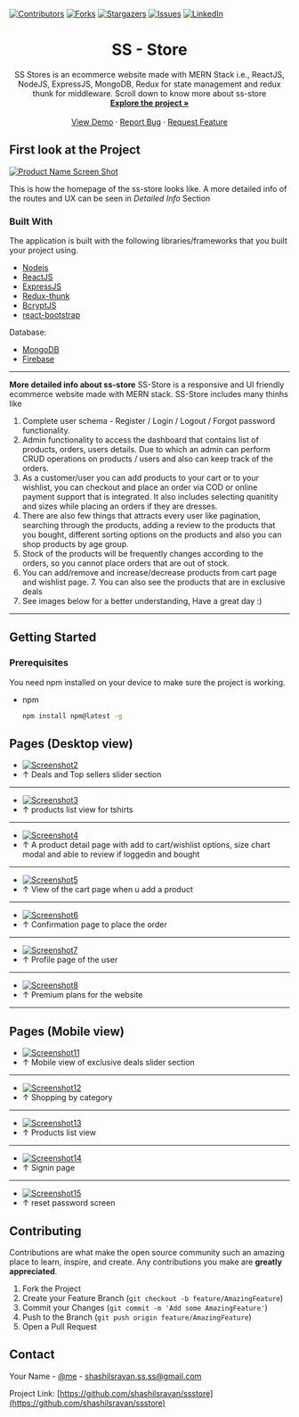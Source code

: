 [![Contributors][contributors-shield]][contributors-url]
[![Forks][forks-shield]][forks-url]
[![Stargazers][stars-shield]][stars-url]
[![Issues][issues-shield]][issues-url]
[![LinkedIn][linkedin-shield]][linkedin-url]

<p align="center">
  <h1 align="center">SS - Store</h1>

  <p align="center">
    SS Stores is an ecommerce website made with MERN Stack i.e., ReactJS, NodeJS, ExpressJS, MongoDB, Redux for state management and redux thunk for middleware. Scroll down to know more about ss-store
    <br />
    <a href="https://github.com/shashilsravan/ssstore"><strong>Explore the project »</strong></a>
    <br />
    <br />
    <a href="#">View Demo</a>
    ·
    <a href="https://github.com/shashilsravan/ssstore/issues">Report Bug</a>
    ·
    <a href="https://github.com/shashilsravan/ssstore/issues">Request Feature</a>
  </p>
</p>


## First look at the Project

[![Product Name Screen Shot][screenshot1]](https://github.com/shashilsravan/ssstore)


This is how the homepage of the ss-store looks like. A more detailed info of the routes and UX can be seen in *Detailed Info* Section


### Built With

The application is built with the following libraries/frameworks that you built your project using.
* [Nodejs](https://nodejs.org/en/)
* [ReactJS](https://reactjs.org/)
* [ExpressJS](https://expressjs.com/)
* [Redux-thunk](https://github.com/reduxjs/redux-thunk)
* [BcryptJS](https://www.npmjs.com/package/bcryptjs)
* [react-bootstrap](https://react-bootstrap.github.io/)

Database:
* [MongoDB](https://www.mongodb.com/)
* [Firebase](https://console.firebase.google.com/)

<hr />

**More detailed info about ss-store**
SS-Store is a responsive and UI friendly ecommerce website made with MERN stack.
SS-Store includes many thinhs like
1. Complete user schema - Register / Login / Logout / Forgot password functionality.
2. Admin functionality to access the dashboard that contains list of products, orders, users details. Due to which an admin can perform CRUD operations on products / users and also can keep track of the orders.
3. As a customer/user you can add products to your cart or to your wishlist, you can checkout and place an order via COD or online payment support that is integrated. It also includes selecting quanitity and sizes while placing an orders if they are dresses.
4. There are also few things that attracts every user like pagination, searching through the products, adding a review to the products that you bought, different sorting options on the products and also you can shop products by age group. 
5. Stock of the products will be frequently changes according to the orders, so you cannot place orders that are out of stock.
6. You can add/remove and increase/decrease products from cart page and wishlist page. 7. You can also see the products that are in exclusive deals
7. See images below for a better understanding, Have a great day :)

<hr />

## Getting Started

### Prerequisites

You need npm installed on your device to make sure the project is working.
* npm
  ```sh
  npm install npm@latest -g
  ```
  

## Pages (Desktop view)
* [![Screenshot2][screenshot2]](https://github.com/shashilsravan/ssstore)
* ↑ Deals and Top sellers slider section

<hr />

* [![Screenshot3][screenshot3]](https://github.com/shashilsravan/ssstore)
* ↑ products list view for tshirts

<hr />

* [![Screenshot4][screenshot4]](https://github.com/shashilsravan/ssstore)
* ↑ A product detail page with add to cart/wishlist options, size chart modal and able to review if loggedin and bought

<hr />

* [![Screenshot5][screenshot5]](https://github.com/shashilsravan/ssstore)
* ↑ View of the cart page when u add a product

<hr />

* [![Screenshot6][screenshot6]](https://github.com/shashilsravan/ssstore)
* ↑ Confirmation page to place the order

<hr />

* [![Screenshot7][screenshot7]](https://github.com/shashilsravan/ssstore)
* ↑ Profile page of the user

<hr />

* [![Screenshot8][screenshot8]](https://github.com/shashilsravan/ssstore)
* ↑ Premium plans for the website

<hr />

## Pages (Mobile view)
* [![Screenshot11][screenshot11]](https://github.com/shashilsravan/ssstore)
* ↑ Mobile view of exclusive deals slider section

<hr />

* [![Screenshot12][screenshot12]](https://github.com/shashilsravan/ssstore)
* ↑ Shopping by category

<hr />

* [![Screenshot13][screenshot13]](https://github.com/shashilsravan/ssstore)
* ↑ Products list view

<hr />

* [![Screenshot14][screenshot14]](https://github.com/shashilsravan/ssstore)
* ↑ Signin page
  
<hr />

* [![Screenshot15][screenshot15]](https://github.com/shashilsravan/ssstore)
* ↑ reset password screen


## Contributing

Contributions are what make the open source community such an amazing place to learn, inspire, and create. Any contributions you make are **greatly appreciated**.

1. Fork the Project
2. Create your Feature Branch (`git checkout -b feature/AmazingFeature`)
3. Commit your Changes (`git commit -m 'Add some AmazingFeature'`)
4. Push to the Branch (`git push origin feature/AmazingFeature`)
5. Open a Pull Request



<!-- CONTACT -->
## Contact

Your Name - [@me](https://twitter.com/shashilSravan45) - shashilsravan.ss.ss@gmail.com

Project Link: [https://github.com/shashilsravan/ssstore](https://github.com/shashilsravan/ssstore)




[contributors-shield]: https://img.shields.io/github/contributors/shashilsravan/ssstore.svg?style=for-the-badge
[contributors-url]: https://github.com/shashilsravan/ssstore/graphs/contributors
[forks-shield]: https://img.shields.io/github/forks/shashilsravan/ssstore.svg?style=for-the-badge
[forks-url]: https://github.com/shashilsravan/ssstore/network/members
[stars-shield]: https://img.shields.io/github/stars/shashilsravan/ssstore.svg?style=for-the-badge
[stars-url]: https://github.com/shashilsravan/ssstore/stargazers
[issues-shield]: https://img.shields.io/github/issues/shashilsravan/ssstore.svg?style=for-the-badge
[issues-url]: https://github.com/shashilsravan/ssstore/issues
[license-shield]: https://img.shields.io/github/license/othneildrew/Best-README-Template.svg?style=for-the-badge
[license-url]: https://github.com/shashilsravan/ssstore
[linkedin-shield]: https://img.shields.io/badge/-LinkedIn-black.svg?style=for-the-badge&logo=linkedin&colorB=555
[linkedin-url]: https://www.linkedin.com/in/shashil-sravan-a5b201191/
[screenshot1]: images/screenshot1.png
[screenshot2]: images/screenshot2.png
[screenshot3]: images/screenshot3.png
[screenshot4]: images/screenshot4.png
[screenshot5]: images/screenshot5.png
[screenshot6]: images/screenshot6.png
[screenshot7]: images/screenshot7.png
[screenshot8]: images/screenshot8.png
[screenshot11]: images/screenshot11.png
[screenshot12]: images/screenshot12.png
[screenshot13]: images/screenshot13.png
[screenshot14]: images/screenshot14.png
[screenshot15]: images/screenshot15.png
